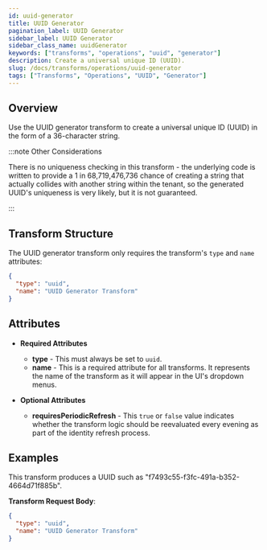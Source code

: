 ```yaml
---
id: uuid-generator
title: UUID Generator
pagination_label: UUID Generator
sidebar_label: UUID Generator
sidebar_class_name: uuidGenerator
keywords: ["transforms", "operations", "uuid", "generator"]
description: Create a universal unique ID (UUID).
slug: /docs/transforms/operations/uuid-generator
tags: ["Transforms", "Operations", "UUID", "Generator"]
---
```


## Overview

Use the UUID generator transform to create a universal unique ID (UUID) in the
form of a 36-character string.

:::note Other Considerations

There is no uniqueness checking in this transform - the underlying code is
written to provide a 1 in 68,719,476,736 chance of creating a string that
actually collides with another string within the tenant, so the generated UUID's
uniqueness is very likely, but it is not guaranteed.

:::

## Transform Structure

The UUID generator transform only requires the transform's `type` and `name`
attributes:

```json
{
  "type": "uuid",
  "name": "UUID Generator Transform"
}
```

## Attributes

- **Required Attributes**

  - **type** - This must always be set to `uuid`.
  - **name** - This is a required attribute for all transforms. It represents
    the name of the transform as it will appear in the UI's dropdown menus.

- **Optional Attributes**
  - **requiresPeriodicRefresh** - This `true` or `false` value indicates whether
    the transform logic should be reevaluated every evening as part of the
    identity refresh process.

## Examples

This transform produces a UUID such as "f7493c55-f3fc-491a-b352-4664d71f885b".

**Transform Request Body**:

```json
{
  "type": "uuid",
  "name": "UUID Generator Transform"
}
```
